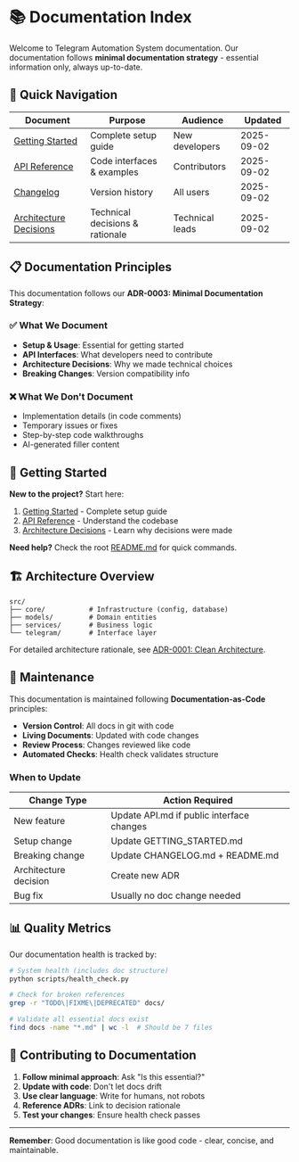 # 📚 Documentation Index

Welcome to Telegram Automation System documentation. Our documentation follows **minimal documentation strategy** - essential information only, always up-to-date.

## 🚀 Quick Navigation

| Document | Purpose | Audience | Updated |
|----------|---------|----------|---------|
| [Getting Started](GETTING_STARTED.md) | Complete setup guide | New developers | 2025-09-02 |
| [API Reference](API.md) | Code interfaces & examples | Contributors | 2025-09-02 |
| [Changelog](CHANGELOG.md) | Version history | All users | 2025-09-02 |
| [Architecture Decisions](decisions/) | Technical decisions & rationale | Technical leads | 2025-09-02 |

## 📋 Documentation Principles

This documentation follows our **ADR-0003: Minimal Documentation Strategy**:

### ✅ What We Document
- **Setup & Usage**: Essential for getting started
- **API Interfaces**: What developers need to contribute
- **Architecture Decisions**: Why we made technical choices
- **Breaking Changes**: Version compatibility info

### ❌ What We Don't Document
- Implementation details (in code comments)
- Temporary issues or fixes
- Step-by-step code walkthroughs
- AI-generated filler content

## 🎯 Getting Started

**New to the project?** Start here:
1. [Getting Started](GETTING_STARTED.md) - Complete setup guide
2. [API Reference](API.md) - Understand the codebase
3. [Architecture Decisions](decisions/) - Learn why decisions were made

**Need help?** Check the root [README.md](../README.md) for quick commands.

## 🏗️ Architecture Overview

```
src/
├── core/           # Infrastructure (config, database)
├── models/         # Domain entities
├── services/       # Business logic  
└── telegram/       # Interface layer
```

For detailed architecture rationale, see [ADR-0001: Clean Architecture](decisions/0001-clean-architecture.md).

## 🔄 Maintenance

This documentation is maintained following **Documentation-as-Code** principles:

- **Version Control**: All docs in git with code
- **Living Documents**: Updated with code changes
- **Review Process**: Changes reviewed like code
- **Automated Checks**: Health check validates structure

### When to Update

| Change Type | Action Required |
|-------------|-----------------|
| New feature | Update API.md if public interface changes |
| Setup change | Update GETTING_STARTED.md |
| Breaking change | Update CHANGELOG.md + README.md |
| Architecture decision | Create new ADR |
| Bug fix | Usually no doc change needed |

## 📊 Quality Metrics

Our documentation health is tracked by:

```bash
# System health (includes doc structure)
python scripts/health_check.py

# Check for broken references
grep -r "TODO\|FIXME\|DEPRECATED" docs/

# Validate all essential docs exist
find docs -name "*.md" | wc -l  # Should be 7 files
```

## 🤝 Contributing to Documentation

1. **Follow minimal approach**: Ask "Is this essential?"
2. **Update with code**: Don't let docs drift
3. **Use clear language**: Write for humans, not robots
4. **Reference ADRs**: Link to decision rationale
5. **Test your changes**: Ensure health check passes

---

**Remember**: Good documentation is like good code - clear, concise, and maintainable.